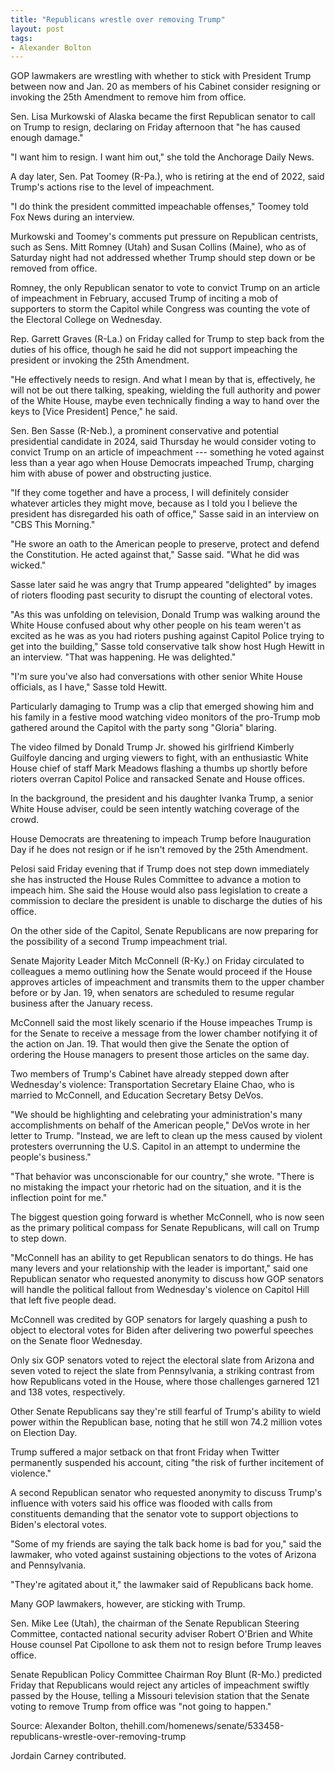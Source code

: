 ```yaml
---
title: "Republicans wrestle over removing Trump"
layout: post
tags:
- Alexander Bolton
---
```


GOP lawmakers are wrestling with whether to stick with President Trump between now and Jan. 20 as members of his Cabinet consider resigning or invoking the 25th Amendment to remove him from office.

Sen. Lisa Murkowski of Alaska became the first Republican senator to call on Trump to resign, declaring on Friday afternoon that "he has caused enough damage."

"I want him to resign. I want him out," she told the Anchorage Daily News.

A day later, Sen. Pat Toomey (R-Pa.), who is retiring at the end of 2022, said Trump's actions rise to the level of impeachment.

"I do think the president committed impeachable offenses," Toomey told Fox News during an interview.

Murkowski and Toomey's comments put pressure on Republican centrists, such as Sens. Mitt Romney (Utah) and Susan Collins (Maine), who as of Saturday night had not addressed whether Trump should step down or be removed from office.

Romney, the only Republican senator to vote to convict Trump on an article of impeachment in February, accused Trump of inciting a mob of supporters to storm the Capitol while Congress was counting the vote of the Electoral College on Wednesday.

Rep. Garrett Graves (R-La.) on Friday called for Trump to step back from the duties of his office, though he said he did not support impeaching the president or invoking the 25th Amendment.

"He effectively needs to resign. And what I mean by that is, effectively, he will not be out there talking, speaking, wielding the full authority and power of the White House, maybe even technically finding a way to hand over the keys to \[Vice President\] Pence," he said.

Sen. Ben Sasse (R-Neb.), a prominent conservative and potential presidential candidate in 2024, said Thursday he would consider voting to convict Trump on an article of impeachment --- something he voted against less than a year ago when House Democrats impeached Trump, charging him with abuse of power and obstructing justice.

"If they come together and have a process, I will definitely consider whatever articles they might move, because as I told you I believe the president has disregarded his oath of office," Sasse said in an interview on "CBS This Morning."

"He swore an oath to the American people to preserve, protect and defend the Constitution. He acted against that," Sasse said. "What he did was wicked."

Sasse later said he was angry that Trump appeared "delighted" by images of rioters flooding past security to disrupt the counting of electoral votes.

"As this was unfolding on television, Donald Trump was walking around the White House confused about why other people on his team weren't as excited as he was as you had rioters pushing against Capitol Police trying to get into the building," Sasse told conservative talk show host Hugh Hewitt in an interview. "That was happening. He was delighted."

"I'm sure you've also had conversations with other senior White House officials, as I have," Sasse told Hewitt.

Particularly damaging to Trump was a clip that emerged showing him and his family in a festive mood watching video monitors of the pro-Trump mob gathered around the Capitol with the party song "Gloria" blaring.

The video filmed by Donald Trump Jr. showed his girlfriend Kimberly Guilfoyle dancing and urging viewers to fight, with an enthusiastic White House chief of staff Mark Meadows flashing a thumbs up shortly before rioters overran Capitol Police and ransacked Senate and House offices.

In the background, the president and his daughter Ivanka Trump, a senior White House adviser, could be seen intently watching coverage of the crowd.

House Democrats are threatening to impeach Trump before Inauguration Day if he does not resign or if he isn't removed by the 25th Amendment.

Pelosi said Friday evening that if Trump does not step down immediately she has instructed the House Rules Committee to advance a motion to impeach him. She said the House would also pass legislation to create a commission to declare the president is unable to discharge the duties of his office.

On the other side of the Capitol, Senate Republicans are now preparing for the possibility of a second Trump impeachment trial.

Senate Majority Leader Mitch McConnell (R-Ky.) on Friday circulated to colleagues a memo outlining how the Senate would proceed if the House approves articles of impeachment and transmits them to the upper chamber before or by Jan. 19, when senators are scheduled to resume regular business after the January recess.

McConnell said the most likely scenario if the House impeaches Trump is for the Senate to receive a message from the lower chamber notifying it of the action on Jan. 19. That would then give the Senate the option of ordering the House managers to present those articles on the same day.

Two members of Trump's Cabinet have already stepped down after Wednesday's violence: Transportation Secretary Elaine Chao, who is married to McConnell, and Education Secretary Betsy DeVos.

"We should be highlighting and celebrating your administration's many accomplishments on behalf of the American people," DeVos wrote in her letter to Trump. "Instead, we are left to clean up the mess caused by violent protesters overrunning the U.S. Capitol in an attempt to undermine the people's business."

"That behavior was unconscionable for our country," she wrote. "There is no mistaking the impact your rhetoric had on the situation, and it is the inflection point for me."

The biggest question going forward is whether McConnell, who is now seen as the primary political compass for Senate Republicans, will call on Trump to step down.

"McConnell has an ability to get Republican senators to do things. He has many levers and your relationship with the leader is important," said one Republican senator who requested anonymity to discuss how GOP senators will handle the political fallout from Wednesday's violence on Capitol Hill that left five people dead.

McConnell was credited by GOP senators for largely quashing a push to object to electoral votes for Biden after delivering two powerful speeches on the Senate floor Wednesday.

Only six GOP senators voted to reject the electoral slate from Arizona and seven voted to reject the slate from Pennsylvania, a striking contrast from how Republicans voted in the House, where those challenges garnered 121 and 138 votes, respectively.

Other Senate Republicans say they're still fearful of Trump's ability to wield power within the Republican base, noting that he still won 74.2 million votes on Election Day.

Trump suffered a major setback on that front Friday when Twitter permanently suspended his account, citing "the risk of further incitement of violence."

A second Republican senator who requested anonymity to discuss Trump's influence with voters said his office was flooded with calls from constituents demanding that the senator vote to support objections to Biden's electoral votes.

"Some of my friends are saying the talk back home is bad for you," said the lawmaker, who voted against sustaining objections to the votes of Arizona and Pennsylvania.

"They're agitated about it," the lawmaker said of Republicans back home.

Many GOP lawmakers, however, are sticking with Trump.

Sen. Mike Lee (Utah), the chairman of the Senate Republican Steering Committee, contacted national security adviser Robert O'Brien and White House counsel Pat Cipollone to ask them not to resign before Trump leaves office.

Senate Republican Policy Committee Chairman Roy Blunt (R-Mo.) predicted Friday that Republicans would reject any articles of impeachment swiftly passed by the House, telling a Missouri television station that the Senate voting to remove Trump from office was "not going to happen."

Source: Alexander Bolton, thehill.com/homenews/senate/533458-republicans-wrestle-over-removing-trump

Jordain Carney contributed.
